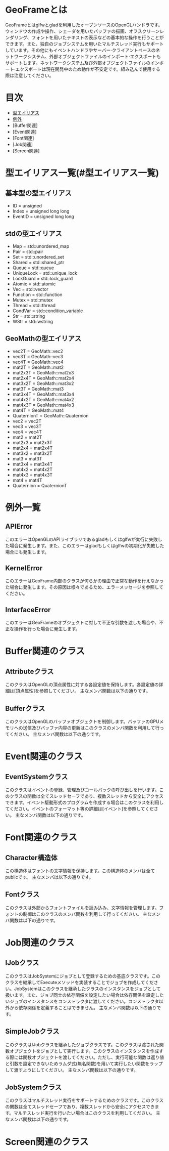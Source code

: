 # GeoFrameとは
GeoFrameとはglfwとgladを利用したオープンソースのOpenGLハンドラです。ウィンドウの作成や操作、シェーダを用いたバッファの描画、オフスクリーンレンダリング、フォントを用いたテキストの表示などの基本的な操作を行うことができます。また、独自のジョブシステムを用いたマルチスレッド実行もサポートしています。その他にもイベントハンドラやサーバー·クライアントベースのネットワークシステム、外部オブジェクトファイルのインポート·エクスポートもサポートします。ネットワークシステム及び外部オブジェクトファイルのインポート·エクスポートは現在開発中のため動作が不安定です。組み込んで使用する際は注意してください。

# 目次
- [型エイリアス](#型エイリアス一覧)
- [例外](#例外一覧)
- [Buffer関連]
- [Event関連]
- [Font関連]
- [Job関連]
- [Screen関連]

# 型エイリアス一覧(#型エイリアス一覧)

## 基本型の型エイリアス
- ID = unsigned
- Index = unsigned long long
- EventID = unsigned long long

## stdの型エイリアス
- Map = std::unordered_map
- Pair = std::pair
- Set = std::unordered_set
- Shared = std::shared_ptr
- Queue = std::queue
- UniqueLock = std::unique_lock
- LockGuard = std::lock_guard
- Atomic = std::atomic
- Vec = std::vector
- Function = std::function
- Mutex = std::mutex
- Thread = std::thread
- CondVar = std::condition_variable
- Str = std::string
- WStr = std::wstring

## GeoMathの型エイリアス
- vec2T = GeoMath::vec2
- vec3T = GeoMath::vec3
- vec4T = GeoMath::vec4
- mat2T = GeoMath::mat2
- mat2x3T = GeoMath::mat2x3
- mat2x4T = GeoMath::mat2x4
- mat3x2T = GeoMath::mat3x2
- mat3T = GeoMath::mat3
- mat3x4T = GeoMath::mat3x4
- mat4x2T = GeoMath::mat4x2
- mat4x3T = GeoMath::mat4x3
- mat4T = GeoMath::mat4
- QuaternionT = GeoMath::Quaternion
- vec2 = vec2T
- vec3 = vec3T
- vec4 = vec4T
- mat2 = mat2T
- mat2x3 = mat2x3T
- mat2x4 = mat2x4T
- mat3x2 = mat3x2T
- mat3 = mat3T
- mat3x4 = mat3x4T
- mat4x2 = mat4x2T
- mat4x3 = mat4x3T
- mat4 = mat4T
- Quaternion = QuaternionT

# 例外一覧
## APIError
このエラーはOpenGLのAPIライブラリであるgladもしくはglfwが実行に失敗した場合に発生します。また、このエラーはgladもしくはglfwの初期化が失敗した場合にも発生します。

## KernelError
このエラーはGeoFrame内部のクラスが何らかの理由で正常な動作を行えなかった場合に発生します。その原因は様々であるため、エラーメッセージを参照してください。

## InterfaceError
このエラーはGeoFrameのオブジェクトに対して不正な引数を渡した場合や、不正な操作を行った場合に発生します。

# Buffer関連のクラス
## Attributeクラス
このクラスはOpenGLの頂点属性に対する各設定値を保持します。各設定値の詳細は[頂点属性]を参照してください。
主なメンバ関数は以下の通りです。

## Bufferクラス
このクラスはOpenGLのバッファオブジェクトを制御します。バッファのGPUメモリへの送信及びバッファ内容の更新はこのクラスのメンバ関数を利用して行ってください。
主なメンバ関数は以下の通りです。

# Event関連のクラス
## EventSystemクラス
このクラスはイベントの登録、管理及びコールバックの呼び出しを行います。このクラスの関数は全てスレッドセーフであり、複数スレッドから安全にアクセスできます。イベント駆動形式のプログラムを作成する場合はこのクラスを利用してください。イベントのフォーマット等の詳細は[イベント]を参照してください。
主なメンバ関数は以下の通りです。

# Font関連のクラス
## Character構造体
この構造体はフォントの文字情報を保持します。この構造体のメンバは全てpublicです。
主なメンバは以下の通りです。

## Fontクラス
このクラスは外部からフォントファイルを読み込み、文字情報を管理します。フォントの制御はこのクラスのメンバ関数を利用して行ってください。
主なメンバ関数は以下の通りです。

# Job関連のクラス
## IJobクラス
このクラスはJobSystemにジョブとして登録するための基底クラスです。このクラスを継承してExecuteメソッドを実装することでジョブを作成してください。JobSystemはこのクラスを継承したクラスのインスタンスをジョブとして扱います。また、ジョブ同士の依存関係を設定したい場合は依存関係を設定したいジョブのインスタンスをコンストラクタに渡してください。コンストラクタ以外から依存関係を定義することはできません。
主なメンバ関数は以下の通りです。

## SimpleJobクラス
このクラスはIJobクラスを継承したジョブクラスです。このクラスは渡された関数オブジェクトをジョブとして実行します。このクラスのインスタンスを作成する際には関数オブジェクトを渡してください。ただし、実行可能な関数は返り値と引数を設定できないためラムダ式(無名関数)を用いて実行したい関数をラップして渡すようにしてください。
主なメンバ関数は以下の通りです。

## JobSystemクラス
このクラスはマルチスレッド実行をサポートするためのクラスです。このクラスの関数は全てスレッドセーフであり、複数スレッドから安全にアクセスできます。マルチスレッド実行を行いたい場合はこのクラスを利用してください。
主なメンバ関数は以下の通りです。

# Screen関連のクラス

